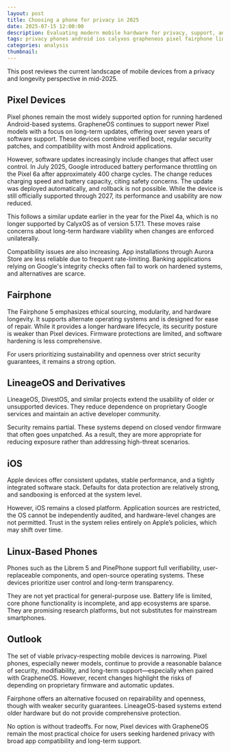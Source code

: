 ```yaml
---
layout: post
title: Choosing a phone for privacy in 2025
date: 2025-07-15 12:00:00
description: Evaluating modern mobile hardware for privacy, support, and long-term usability.
tags: privacy phones android ios calyxos grapheneos pixel fairphone lineageos
categories: analysis
thumbnail: 
---
```


This post reviews the current landscape of mobile devices from a privacy and longevity perspective in mid-2025.

## Pixel Devices

Pixel phones remain the most widely supported option for running hardened Android-based systems. GrapheneOS continues to support newer Pixel models with a focus on long-term updates, offering over seven years of software support. These devices combine verified boot, regular security patches, and compatibility with most Android applications.

However, software updates increasingly include changes that affect user control. In July 2025, Google introduced battery performance throttling on the Pixel 6a after approximately 400 charge cycles. The change reduces charging speed and battery capacity, citing safety concerns. The update was deployed automatically, and rollback is not possible. While the device is still officially supported through 2027, its performance and usability are now reduced.

This follows a similar update earlier in the year for the Pixel 4a, which is no longer supported by CalyxOS as of version 5.17.1. These moves raise concerns about long-term hardware viability when changes are enforced unilaterally.

Compatibility issues are also increasing. App installations through Aurora Store are less reliable due to frequent rate-limiting. Banking applications relying on Google's integrity checks often fail to work on hardened systems, and alternatives are scarce.

## Fairphone

The Fairphone 5 emphasizes ethical sourcing, modularity, and hardware longevity. It supports alternate operating systems and is designed for ease of repair. While it provides a longer hardware lifecycle, its security posture is weaker than Pixel devices. Firmware protections are limited, and software hardening is less comprehensive.

For users prioritizing sustainability and openness over strict security guarantees, it remains a strong option.

## LineageOS and Derivatives

LineageOS, DivestOS, and similar projects extend the usability of older or unsupported devices. They reduce dependence on proprietary Google services and maintain an active developer community.

Security remains partial. These systems depend on closed vendor firmware that often goes unpatched. As a result, they are more appropriate for reducing exposure rather than addressing high-threat scenarios.

## iOS

Apple devices offer consistent updates, stable performance, and a tightly integrated software stack. Defaults for data protection are relatively strong, and sandboxing is enforced at the system level.

However, iOS remains a closed platform. Application sources are restricted, the OS cannot be independently audited, and hardware-level changes are not permitted. Trust in the system relies entirely on Apple’s policies, which may shift over time.

## Linux-Based Phones

Phones such as the Librem 5 and PinePhone support full verifiability, user-replaceable components, and open-source operating systems. These devices prioritize user control and long-term transparency.

They are not yet practical for general-purpose use. Battery life is limited, core phone functionality is incomplete, and app ecosystems are sparse. They are promising research platforms, but not substitutes for mainstream smartphones.

## Outlook

The set of viable privacy-respecting mobile devices is narrowing. Pixel phones, especially newer models, continue to provide a reasonable balance of security, modifiability, and long-term support—especially when paired with GrapheneOS. However, recent changes highlight the risks of depending on proprietary firmware and automatic updates.

Fairphone offers an alternative focused on repairability and openness, though with weaker security guarantees. LineageOS-based systems extend older hardware but do not provide comprehensive protection.

No option is without tradeoffs. For now, Pixel devices with GrapheneOS remain the most practical choice for users seeking hardened privacy with broad app compatibility and long-term support.
